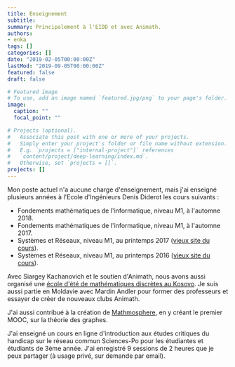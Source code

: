 ```yaml
---
title: Enseignement
subtitle:
summary: Principalement à l'EIDD et avec Animath.
authors:
- enka
tags: []
categories: []
date: "2019-02-05T00:00:00Z"
lastMod: "2019-09-05T00:00:00Z"
featured: false
draft: false

# Featured image
# To use, add an image named `featured.jpg/png` to your page's folder. 
image:
  caption: ""
  focal_point: ""

# Projects (optional).
#   Associate this post with one or more of your projects.
#   Simply enter your project's folder or file name without extension.
#   E.g. `projects = ["internal-project"]` references 
#   `content/project/deep-learning/index.md`.
#   Otherwise, set `projects = []`.
projects: []
---
```

Mon poste actuel n'a aucune charge d'enseignement, mais j'ai enseigné plusieurs années à l'Ecole d'Ingénieurs Denis Diderot les cours suivants :
- Fondements mathématiques de l'informatique, niveau M1, à l'automne 2018.
- Fondements mathématiques de l'informatique, niveau M1, à l'automne 2017.
- Systèmes et Réseaux, niveau M1, au printemps 2017 ([vieux site du cours](http://koliaza.com/old/fr/systeme2017.html)).
- Systèmes et Réseaux, niveau M1, au printemps 2016 ([vieux site du cours](http://koliaza.com/old/fr/systeme2016.html)).

Avec Siargey Kachanovich et le soutien d'Animath, nous avons aussi organisé une [école d'été de mathématiques discrètes au Kosovo](http://koliaza.com/old/prishtina16.html). Je suis aussi partie en Moldavie avec Mardin Andler pour former des professeurs et essayer de créer de nouveaux clubs Animath.


J'ai aussi contribué à la création de [Mathmosphere](https://www.animath.fr/mathmosphere/), en y créant le premier MOOC, sur la théorie des graphes.


J'ai enseigné un cours en ligne d'introduction aux études critiques du handicap sur le réseau commun Sciences-Po pour les étudiantes et étudiants de 3ème année. J'ai enregistré 9 sessions de 2 heures que je peux partager (à usage privé, sur demande par email).